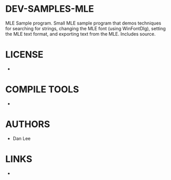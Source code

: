 # DEV-SAMPLES-MLE
MLE Sample program. Small MLE sample program that demos techniques for searching for strings, changing the MLE font (using WinFontDlg), setting the MLE text format, and exporting text from the MLE. Includes source.

LICENSE
===============
* 

COMPILE TOOLS
===============
* 
 
AUTHORS
===============
* Dan Lee

LINKS
===============
* 
